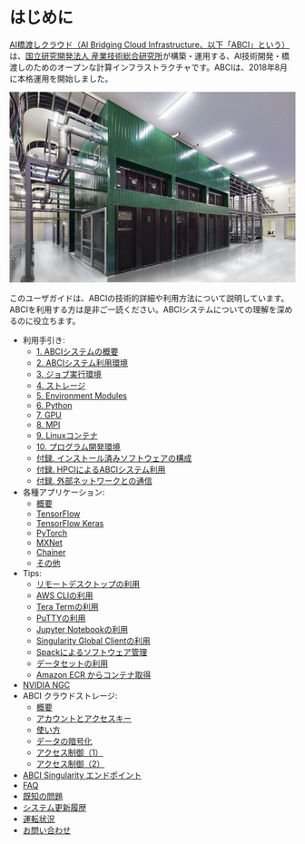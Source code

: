 # はじめに

[AI橋渡しクラウド（AI Bridging Cloud Infrastructure、以下「ABCI」という）](https://abci.ai/ja/)は、[国立研究開発法人 産業技術総合研究所](https://www.aist.go.jp/)が構築・運用する、AI技術開発・橋渡しのためのオープンな計算インフラストラクチャです。ABCIは、2018年8月に本格運用を開始しました。

![ABCI Overview](img/abci_dc.jpg)

このユーザガイドは、ABCIの技術的詳細や利用方法について説明しています。ABCIを利用する方は是非ご一読ください。ABCIシステムについての理解を深めるのに役立ちます。

  - 利用手引き:
    - [1. ABCIシステムの概要](01.md)
    - [2. ABCIシステム利用環境](02.md)
    - [3. ジョブ実行環境](03.md)
    - [4. ストレージ](04.md)
    - [5. Environment Modules](05.md)
    - [6. Python](06.md)
    - [7. GPU](07.md)
    - [8. MPI](08.md)
    - [9. Linuxコンテナ](09.md)
    - [10. プログラム開発環境](10.md)
    - [付録. インストール済みソフトウェアの構成](appendix/installed-software.md)
    - [付録. HPCIによるABCIシステム利用](appendix/using-abci-with-hpci.md)
    - [付録. 外部ネットワークとの通信](appendix/external-networks.md)
  - 各種アプリケーション:
    - [概要](apps/index.md)
    - [TensorFlow](apps/tensorflow.md)
    - [TensorFlow Keras](apps/tensorflow-keras.md)
    - [PyTorch](apps/pytorch.md)
    - [MXNet](apps/mxnet.md)
    - [Chainer](apps/chainer.md)
    - [その他](apps/others.md)
  - Tips:
    - [リモートデスクトップの利用](tips/remote-desktop.md)
    - [AWS CLIの利用](tips/awscli.md)
    - [Tera Termの利用](tips/tera-term.md)
    - [PuTTYの利用](tips/putty.md)
    - [Jupyter Notebookの利用](tips/jupyter-notebook.md)
    - [Singularity Global Clientの利用](tips/sregistry-cli.md)
    - [Spackによるソフトウェア管理](tips/spack.md)
    - [データセットの利用](tips/datasets.md)
    - [Amazon ECR からコンテナ取得](tips/dl-amazon-ecr.md)
  - [NVIDIA NGC](ngc.md)
  - ABCI クラウドストレージ:
    - [概要](abci-cloudstorage.md)
    - [アカウントとアクセスキー](abci-cloudstorage/cs-account.md)
    - [使い方](abci-cloudstorage/usage.md)
    - [データの暗号化](abci-cloudstorage/encryption.md)
    - [アクセス制御（1）](abci-cloudstorage/acl.md)
    - [アクセス制御（2）](abci-cloudstorage/policy.md)
  - [ABCI Singularity エンドポイント](abci-singularity-endpoint.md)
  - [FAQ](faq.md)
  - [既知の問題](known-issues.md)
  - [システム更新履歴](system-updates.md)
  - [運転状況](https://abci.ai/ja/about_abci/info.html)
  - [お問い合わせ](contact.md)
